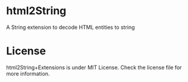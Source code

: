 # html2String
A String extension to decode HTML entities to string

# License

html2String+Extensions is under MIT License. Check the license file for more information.

